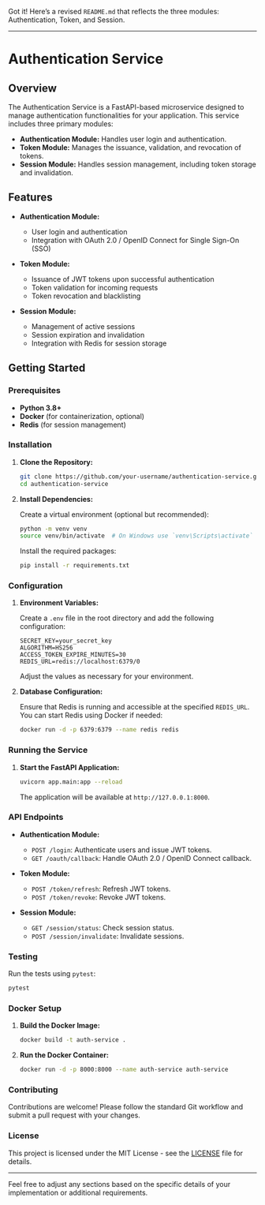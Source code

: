 Got it! Here’s a revised `README.md` that reflects the three modules: Authentication, Token, and Session.

---

# Authentication Service

## Overview

The Authentication Service is a FastAPI-based microservice designed to manage authentication functionalities for your application. This service includes three primary modules:

- **Authentication Module:** Handles user login and authentication.
- **Token Module:** Manages the issuance, validation, and revocation of tokens.
- **Session Module:** Handles session management, including token storage and invalidation.

## Features

- **Authentication Module:**

  - User login and authentication
  - Integration with OAuth 2.0 / OpenID Connect for Single Sign-On (SSO)

- **Token Module:**

  - Issuance of JWT tokens upon successful authentication
  - Token validation for incoming requests
  - Token revocation and blacklisting

- **Session Module:**
  - Management of active sessions
  - Session expiration and invalidation
  - Integration with Redis for session storage

## Getting Started

### Prerequisites

- **Python 3.8+**
- **Docker** (for containerization, optional)
- **Redis** (for session management)

### Installation

1. **Clone the Repository:**

   ```bash
   git clone https://github.com/your-username/authentication-service.git
   cd authentication-service
   ```

2. **Install Dependencies:**

   Create a virtual environment (optional but recommended):

   ```bash
   python -m venv venv
   source venv/bin/activate  # On Windows use `venv\Scripts\activate`
   ```

   Install the required packages:

   ```bash
   pip install -r requirements.txt
   ```

### Configuration

1. **Environment Variables:**

   Create a `.env` file in the root directory and add the following configuration:

   ```env
   SECRET_KEY=your_secret_key
   ALGORITHM=HS256
   ACCESS_TOKEN_EXPIRE_MINUTES=30
   REDIS_URL=redis://localhost:6379/0
   ```

   Adjust the values as necessary for your environment.

2. **Database Configuration:**

   Ensure that Redis is running and accessible at the specified `REDIS_URL`. You can start Redis using Docker if needed:

   ```bash
   docker run -d -p 6379:6379 --name redis redis
   ```

### Running the Service

1. **Start the FastAPI Application:**

   ```bash
   uvicorn app.main:app --reload
   ```

   The application will be available at `http://127.0.0.1:8000`.

### API Endpoints

- **Authentication Module:**

  - `POST /login`: Authenticate users and issue JWT tokens.
  - `GET /oauth/callback`: Handle OAuth 2.0 / OpenID Connect callback.

- **Token Module:**

  - `POST /token/refresh`: Refresh JWT tokens.
  - `POST /token/revoke`: Revoke JWT tokens.

- **Session Module:**
  - `GET /session/status`: Check session status.
  - `POST /session/invalidate`: Invalidate sessions.

### Testing

Run the tests using `pytest`:

```bash
pytest
```

### Docker Setup

1. **Build the Docker Image:**

   ```bash
   docker build -t auth-service .
   ```

2. **Run the Docker Container:**

   ```bash
   docker run -d -p 8000:8000 --name auth-service auth-service
   ```

### Contributing

Contributions are welcome! Please follow the standard Git workflow and submit a pull request with your changes.

### License

This project is licensed under the MIT License - see the [LICENSE](LICENSE) file for details.

---

Feel free to adjust any sections based on the specific details of your implementation or additional requirements.
